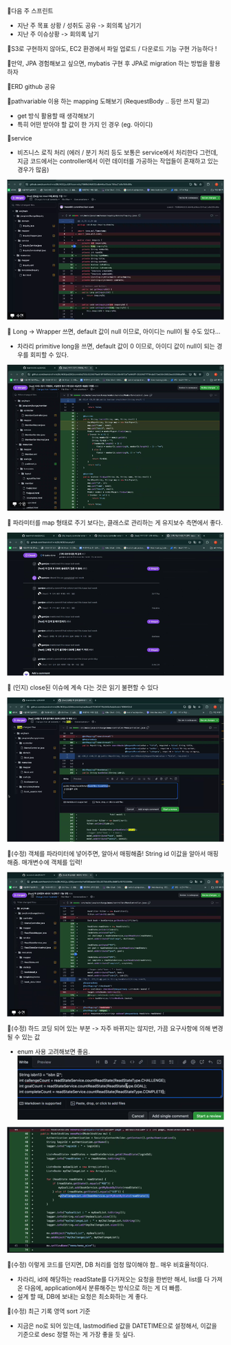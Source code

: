 📌다음 주 스프린트
- 지난 주 목표 상황 / 성취도 공유 -> 회의록 남기기
- 지난 주 이슈상황 -> 회의록 남기

📌S3로 구현하지 않아도, EC2 환경에서 파일 업로드 / 다운로드 기능 구현 가능하다 !

📌만약, JPA 경험해보고 싶으면, mybatis 구현 후 JPA로 migration 하는 방법을 활용하자

📌ERD github 공유

📌pathvariable 이용 하는 mapping 도해보기 (RequestBody .. 등만 쓰지 말고)
- get 방식 활용할 때 생각해보기
- 특히 어떤 받아야 할 값이 한 가지 인 경우 (eg. 아이디)

📌service
- 비즈니스 로직 처리 (에러  / 분기 처리 등도 보통은 service에서 처리한다 그런데, 지금 코드에서는 controller에서 이런 데이터를 가공하는 작업들이 혼재하고 있는 경우가 많음)

![](../image/Pasted%20image%2020240605195254.png)

📌 Long -> Wrapper 쓰면, default 값이 null 이므로, 아이디는 null이 될 수도 있다...
- 차라리 primitive long을 쓰면, default 값이 0 이므로, 아이디 값이 null이 되는 경우를 회피할 수 있다.

![](../image/Pasted%20image%2020240605200118.png)

📌 파라미터를 map 형태로 주기 보다는, 클래스로 관리하는 게 유지보수 측면에서 좋다.

![](../image/Pasted%20image%2020240605201716.png)

📌 (인지) close된 이슈에 계속 다는 것은 읽기 불편할 수 있다

![](../image/Pasted%20image%2020240605202013.png)

📌(수정) 객체를 파라미터에 넣어주면, 알아서 매핑해줌! String id 이값을 알아서 매핑해줌. 매개변수에 객체를 입력!

![](../image/Pasted%20image%2020240605202336.png)

📌(수정) 하드 코딩 되어 있는 부분 -> 자주 바뀌지는 않지만, 가끔 요구사항에 의해 변경될 수 있는 값
- enum 사용 고려해보면 좋음.
![](../image/Pasted%20image%2020240605202603.png)

![](../image/Pasted%20image%2020240605202929.png)

📌(수정) 이렇게 코드를 던지면, DB 처리를 엄청 많이해야 함.. 매우 비효율적이다.
- 차라리, id에 해당하는 readState를 다가져오는 요청을 한번만 해서, list를 다 가져온 다음에, application에서 분류해주는 방식으로 하는 게 더 빠름.
- 설계 할 때, DB에 보내는 요청은 최소화하는 게 좋다.

📌(수정) 최근 기록 영역 sort 기준
- 지금은 no로 되어 있는데, lastmodified 값을 DATETIME으로 설정해서, 이값을 기준으로 desc 정렬 하는 게 가장 좋을 듯  싶다.